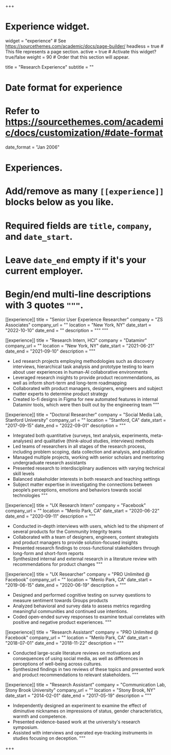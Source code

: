 +++
# Experience widget.
widget = "experience"  # See https://sourcethemes.com/academic/docs/page-builder/
headless = true  # This file represents a page section.
active = true  # Activate this widget? true/false
weight = 90  # Order that this section will appear.

title = "Research Experience"
subtitle = ""

# Date format for experience
#   Refer to https://sourcethemes.com/academic/docs/customization/#date-format
date_format = "Jan 2006"

# Experiences.
#   Add/remove as many `[[experience]]` blocks below as you like.
#   Required fields are `title`, `company`, and `date_start`.
#   Leave `date_end` empty if it's your current employer.
#   Begin/end multi-line descriptions with 3 quotes `"""`.
[[experience]]
  title = "Senior User Experience Researcher"
  company = "ZS Associates"
  company_url = ""
  location = "New York, NY"
  date_start = "2022-10-10"
  date_end = ""
  description = """
  """
  
[[experience]]
  title = "Research Intern, HCI"
  company = "Dataminr"
  company_url = ""
  location = "New York, NY"
  date_start = "2021-06-21"
  date_end = "2021-09-10"
  description = """
  * Led research projects employing methodologies such as discovery interviews, hierarchical task analysis and prototype testing to learn about user experiences in human-AI collaborative environments
  * Leveraged research insights to provide product recommendations, as well as inform short-term and long-term roadmapping
  * Collaborated with product managers, designers, engineers and subject matter experts to determine product strategy
  * Created lo-fi designs in Figma for new automated features in internal Dataminr tools, which were then built out by the engineering team
  """
  
[[experience]]
  title = "Doctoral Researcher"
  company = "Social Media Lab, Stanford University"
  company_url = ""
  location = "Stanford, CA"
  date_start = "2017-09-15"
  date_end = "2022-09-01"
  description = """
  * Integrated both quantitative (surveys, text analysis, experiments, meta-analyses) and qualitative (think-aloud studies, interviews) methods
  * Led teams of researchers in all stages of the research process, including problem scoping, data collection and analysis, and publication
  * Managed multiple projects, working with senior scholars and mentoring undergraduate research assistants
  * Presented research to interdisciplinary audiences with varying technical skill levels
  * Balanced stakeholder interests in both research and teaching settings
  * Subject matter expertise in investigating the connections between people’s perceptions, emotions and behaviors towards social technologies
  """

[[experience]]
  title = "UX Research Intern"
  company = "Facebook"
  company_url = ""
  location = "Menlo Park, CA"
  date_start = "2020-06-22"
  date_end = "2020-09-11"
  description = """
  * Conducted in-depth interviews with users, which led to the shipment of several products for the Community Integrity teams
  * Collaborated with a team of designers, engineers, content strategists and product managers to provide solution-focused insights
  * Presented research findings to cross-functional stakeholders through long-form and short-form reports
  * Synthesized internal and external research in a literature review with recommendations for product changes
  """
  
[[experience]]
  title = "UX Researcher"
  company = "PRO Unlimited @ Facebook"
  company_url = ""
  location = "Menlo Park, CA"
  date_start = "2019-06-15"
  date_end = "2020-06-19"
  description = """
   * Designed and performed cognitive testing on survey questions to measure sentiment towards Groups products
   * Analyzed behavioral and survey data to assess metrics regarding meaningful communities and continued use intentions.
   * Coded open-ended survey responses to examine textual correlates with positive and negative product experiences.
  """
  
[[experience]]
  title = "Research Assistant"
  company = "PRO Unlimited @ Facebook"
  company_url = ""
  location = "Menlo Park, CA"
  date_start = "2018-07-01"
  date_end = "2018-11-22"
  description = """
   * Conducted large-scale literature reviews on motivations and consequences of using social media, as well as differences in perceptions of well-being across cultures.
   * Synthesized findings in two reviews of these topics and presented work and product recommendations to relevant stakeholders.
  """
  
[[experience]]
  title = "Research Assistant"
  company = "Communication Lab, Stony Brook University"
  company_url = ""
  location = "Stony Brook, NY"
  date_start = "2014-02-01"
  date_end = "2017-05-19"
  description = """
   * Independently designed an experiment to examine the effect of diminutive nicknames on impressions of status, gender characteristics, warmth and competence.
   * Presented evidence-based work at the university's research symposium.
   * Assisted with interviews and operated eye-tracking instruments in studies focusing on deception.
  """

+++
